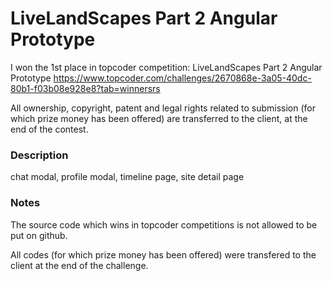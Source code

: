 # LiveLandScapes Part 2 Angular Prototype
I won the 1st place in topcoder competition:
LiveLandScapes Part 2 Angular Prototype
https://www.topcoder.com/challenges/2670868e-3a05-40dc-80b1-f03b08e928e8?tab=winnersrs

All ownership, copyright, patent and legal rights related to submission (for which prize money has been offered) are transferred to the client, at the end of the contest.  

### Description
chat modal, profile modal, timeline page, site detail page

### Notes

The source code which wins in topcoder competitions is not allowed to be put on github.

All codes  (for which prize money has been offered)  were transfered to the client at the end of the challenge.
